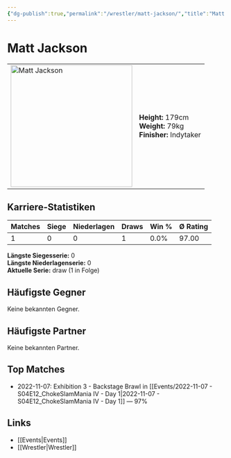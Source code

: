 ```yaml
---
{"dg-publish":true,"permalink":"/wrestler/matt-jackson/","title":"Matt Jackson","tags":["wrestler"],"noteIcon":""}
---
```



# Matt Jackson

<table>
        <tr>
        <td><img src="https://github.com/CptSpaulding1980/choke-slam-wrestling/releases/download/images/Matt_Jackson.png" width="280" alt="Matt Jackson"></td>
        <td>
        <b>Height:</b> 179cm<br>
        <b>Weight:</b> 79kg<br>
        <b>Finisher:</b> Indytaker<br>
        </td>
        </tr>
        </table>
        
## Karriere-Statistiken

| Matches | Siege | Niederlagen | Draws | Win % | Ø Rating |
|---------|-------|-------------|-------|-------|-----------|
| 1 | 0 | 0 | 1 | 0.0% | 97.00 |

**Längste Siegesserie:** 0<br>**Längste Niederlagenserie:** 0<br>**Aktuelle Serie:** draw (1 in Folge)


## Häufigste Gegner
Keine bekannten Gegner.

## Häufigste Partner
Keine bekannten Partner.

## Top Matches
- 2022-11-07: Exhibition 3 - Backstage Brawl in [[Events/2022-11-07 - S04E12_ChokeSlamMania IV - Day 1\|2022-11-07 - S04E12_ChokeSlamMania IV - Day 1]] — 97%

## Links
- [[Events\|Events]]
- [[Wrestler\|Wrestler]]
